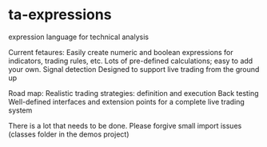 # ta-expressions
expression language for technical analysis

Current fetaures:
Easily create numeric and boolean expressions for indicators, trading rules, etc.
Lots of pre-defined calculations; easy to add your own.
Signal detection
Designed to support live trading from the ground up

Road map:
Realistic trading strategies: definition and execution
Back testing
Well-defined interfaces and extension points for a complete live trading system  

There is a lot that needs to be done.
Please forgive small import issues (classes folder in the demos project)
